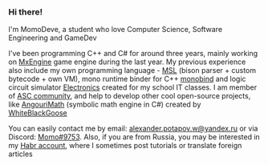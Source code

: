 ### Hi there!

I'm MomoDeve, a student who love Computer Science, Software Engineering and GameDev

I've been programming C++ and C# for around three years, mainly working on [MxEngine](https://github.com/asc-community/MxEngine) game engine during the last year. My previous experience also include my own programming language - [MSL](https://github.com/MomoDeve/MSL) (bison parser + custom bytecode + own VM), mono runtime binder for C++ [monobind](https://asc-community/monobind) and logic circuit simulator [Electronics](https://github.com/MomoDeve/Electronics) created for my school IT classes. I am member of [ASC community](https://github.com/asc-community), and help to develop other cool open-source projects, like [AngouriMath](https://github.com/asc-community/AngouriMath) (symbolic math engine in C#) created by [WhiteBlackGoose](https://github.com/WhiteBlackGoose)

You can easily contact me by email: alexander.potapov.w@yandex.ru or via Discord: [Momo#9753](https://discord.com). Also, if you are from Russia, you may be interested in my [Habr account](https://habr.com/ru/users/momodev/posts/), where I sometimes post tutorials or translate foreign articles
